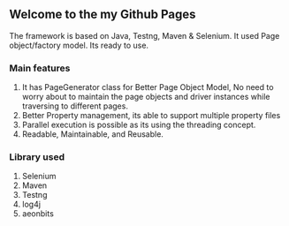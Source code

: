 ## Welcome to the my Github Pages

The framework is based on Java, Testng, Maven & Selenium. It used Page object/factory model. Its ready to use.

### Main features 

1. It has PageGenerator class  for Better Page Object Model, No need to worry about to maintain the page objects and driver instances while traversing to different pages. 
2. Better Property management, its able to support multiple property files
3. Parallel execution is possible as its using the threading concept. 
4. Readable, Maintainable, and Reusable.

### Library used
1. Selenium
2. Maven
3. Testng
4. log4j
5. aeonbits



